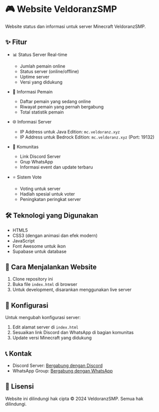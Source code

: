  # 🎮 Website VeldoranzSMP

Website status dan informasi untuk server Minecraft VeldoranzSMP.

## ✨ Fitur

- 📊 Status Server Real-time
  - Jumlah pemain online
  - Status server (online/offline)
  - Uptime server
  - Versi yang didukung

- 👥 Informasi Pemain
  - Daftar pemain yang sedang online
  - Riwayat pemain yang pernah bergabung
  - Total statistik pemain

- 🌐 Informasi Server
  - IP Address untuk Java Edition: `mc.veldoranz.xyz`
  - IP Address untuk Bedrock Edition: `mc.veldoranz.xyz` (Port: 19132)

- 🤝 Komunitas
  - Link Discord Server
  - Grup WhatsApp
  - Informasi event dan update terbaru

- ⭐ Sistem Vote
  - Voting untuk server
  - Hadiah spesial untuk voter
  - Peningkatan peringkat server

## 🛠️ Teknologi yang Digunakan

- HTML5
- CSS3 (dengan animasi dan efek modern)
- JavaScript
- Font Awesome untuk ikon
- Supabase untuk database

## 🚀 Cara Menjalankan Website

1. Clone repository ini
2. Buka file `index.html` di browser
3. Untuk development, disarankan menggunakan live server

## 📝 Konfigurasi

Untuk mengubah konfigurasi server:
1. Edit alamat server di `index.html`
2. Sesuaikan link Discord dan WhatsApp di bagian komunitas
3. Update versi Minecraft yang didukung

## 📞 Kontak

- Discord Server: [Bergabung dengan Discord](https://discord.gg/37kQQYFMPR)
- WhatsApp Group: [Bergabung dengan WhatsApp](https://chat.whatsapp.com/LDJzgarTxhGEQ6EFxYOrT9)

## 📜 Lisensi

Website ini dilindungi hak cipta © 2024 VeldoranzSMP. Semua hak dilindungi.
